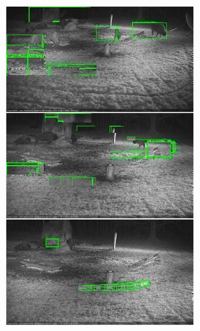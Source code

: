 ![20201106-174603-175606](in2/20201106/20201106-174603-175606_0_.jpg)
![20201106-175613-180617](in2/20201106/20201106-175613-180617_0_.jpg)
![20201106-180623-181627](in2/20201106/20201106-180623-181627_0_.jpg)
